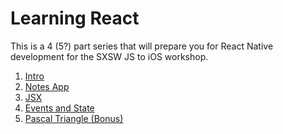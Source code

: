 # Learning React

This is a 4 (5?) part series that will prepare you for React Native
development for the SXSW JS to iOS workshop.

1. [Intro](lessons/0-intro)
2. [Notes App](lessons/1-notes-app)
3. [JSX](lessons/2-jsx)
4. [Events and State](lessons/3-events-and-state)
5. [Pascal Triangle (Bonus)](lessons/4-pascal-bonus)
